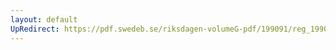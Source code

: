 ```yaml
---
layout: default
UpRedirect: https://pdf.swedeb.se/riksdagen-volumeG-pdf/199091/reg_199091/reg_199091_0561.pdf
---
```

